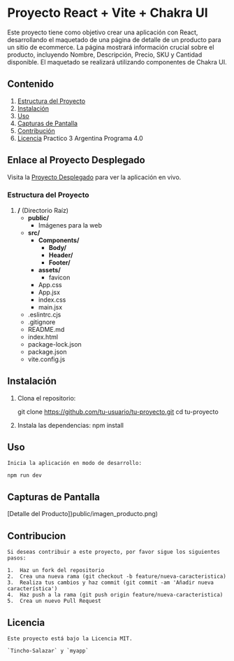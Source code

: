 # Proyecto React + Vite + Chakra UI

Este proyecto tiene como objetivo crear una aplicación con React, desarrollando el maquetado de una página de detalle de un producto para un sitio de ecommerce. La página mostrará información crucial sobre el producto, incluyendo Nombre, Descripción, Precio, SKU y Cantidad disponible. El maquetado se realizará utilizando componentes de Chakra UI.

## Contenido

1. [Estructura del Proyecto](#estructura-del-proyecto)
2. [Instalación](#instalación)
3. [Uso](#uso)
4. [Capturas de Pantalla](#capturas-de-pantalla)
5. [Contribución](#contribución)
6. [Licencia](#licencia)
Practico 3 Argentina Programa 4.0

## Enlace al Proyecto Desplegado

Visita la [Proyecto Desplegado](https://tincho-salazar.github.io/miapp/) para ver la aplicación en vivo.

### Estructura del Proyecto

1. **/** (Directorio Raíz)
   - **public/**
      - Imágenes para la web
   - **src/**
      - **Components/**
         - **Body/**
         - **Header/**
         - **Footer/**
      - **assets/**
         - favicon
      - App.css
      - App.jsx
      - index.css
      - main.jsx
   - .eslintrc.cjs
   - .gitignore
   - README.md
   - index.html
   - package-lock.json
   - package.json
   - vite.config.js


## Instalación

1. Clona el repositorio:

    git clone https://github.com/tu-usuario/tu-proyecto.git
    cd tu-proyecto

2. Instala las dependencias:
    npm install

## Uso
    Inicia la aplicación en modo de desarrollo:

    npm run dev

## Capturas de Pantalla
[Detalle del Producto]}public/imagen_producto.png)

## Contribucion

    Si deseas contribuir a este proyecto, por favor sigue los siguientes pasos:

    1.  Haz un fork del repositorio
    2.  Crea una nueva rama (git checkout -b feature/nueva-caracteristica)
    3.  Realiza tus cambios y haz commit (git commit -am 'Añadir nueva característica')
    4.  Haz push a la rama (git push origin feature/nueva-caracteristica)
    5.  Crea un nuevo Pull Request

## Licencia
    Este proyecto está bajo la Licencia MIT.

    `Tincho-Salazar` y `myapp` 

